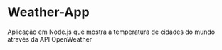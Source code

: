 # Weather-App

Aplicação em Node.js que mostra a temperatura de cidades do mundo através da API OpenWeather
